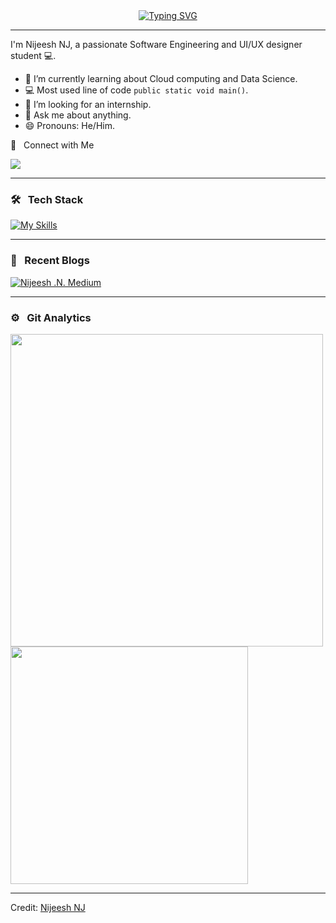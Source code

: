 <div align="center">
  <a href="https://git.io/typing-svg">
    <img src="https://readme-typing-svg.demolab.com?font=Fira+Code&size=32&pause=1000&center=true&vCenter=false&width=435&lines=Hi!+I'm+Nijeesh+NJ+%F0%9F%91%8B" alt="Typing SVG" />
  </a>
</div>

<hr>
I'm Nijeesh NJ, a passionate Software Engineering and UI/UX designer student 💻.

<!-- TODO: Add last video link -->

- :seedling: I’m currently learning about Cloud computing and Data Science.
- :computer: Most used line of code `public static void main()`.
- 🤔 I’m looking for an internship.
- :speech_balloon: Ask me about anything.
- 😄 Pronouns: He/Him.

🤝 &nbsp; Connect with Me

[<img src="https://img.shields.io/badge/linkedin-%230077B5.svg?&style=for-the-badge&logo=linkedin&logoColor=white" />](https://linkedin.com/in/nijeesh-nj-062468285)

<hr>

### 🛠 &nbsp; Tech Stack

[![My Skills](https://skillicons.dev/icons?i=html,css,java,python,gcp,figma,vscode,git,r,c,android)](https://skillicons.dev) 

<hr>

### 📝 &nbsp; Recent Blogs

[![Nijeesh .N. Medium](https://github-readme-medium.vercel.app/?username=nijeesh10th&limit=2&bg=ffffff&text=000000)](https://medium.com/@nijeesh10th)

<hr>

### ⚙️ &nbsp; Git Analytics
 
<img src="https://github-readme-stats.vercel.app/api?username=codebyNJ&theme=vue-dark&show_icons=true&hide_border=true&count_private=true" width="500"/> <img src="https://github-readme-stats.vercel.app/api/top-langs/?username=codebyNJ&theme=vue-dark&show_icons=true&hide_border=true&layout=compact" width="380"/>

------
Credit: [Nijeesh NJ](https://github.com/codebyNJ)

